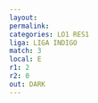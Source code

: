 ```yaml
---
layout: 
permalink: 
categories: LO1 RES1
liga: LIGA INDIGO
match: 3
local: E
r1: 2
r2: 0
out: DARK
---
```

